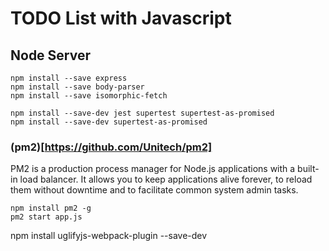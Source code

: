 # TODO List with Javascript

## Node Server
```
npm install --save express
npm install --save body-parser
npm install --save isomorphic-fetch

npm install --save-dev jest supertest supertest-as-promised
npm install --save-dev supertest-as-promised
```

### (pm2)[https://github.com/Unitech/pm2]
PM2 is a production process manager for Node.js applications with a built-in load balancer. It allows you to keep applications alive forever, to reload them without downtime and to facilitate common system admin tasks.

```
npm install pm2 -g
pm2 start app.js
```

npm install uglifyjs-webpack-plugin --save-dev
